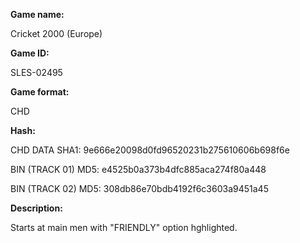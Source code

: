 ﻿**Game name:**

Cricket 2000 (Europe)

**Game ID:**

SLES-02495

**Game format:**

CHD

**Hash:**

CHD DATA SHA1: 9e666e20098d0fd96520231b275610606b698f6e

BIN (TRACK 01) MD5: e4525b0a373b4dfc885aca274f80a448

BIN (TRACK 02) MD5: 308db86e70bdb4192f6c3603a9451a45

**Description:**

Starts at main men with "FRIENDLY" option hghlighted.